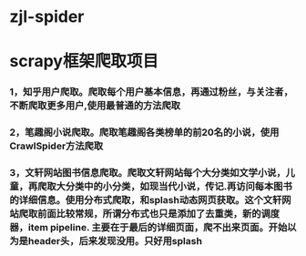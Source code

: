 # zjl-spider
# scrapy框架爬取项目
### 1，知乎用户爬取。爬取每个用户基本信息，再通过粉丝，与关注者，不断爬取更多用户,使用最普通的方法爬取
### 2，笔趣阁小说爬取。爬取笔趣阁各类榜单的前20名的小说，使用CrawlSpider方法爬取
### 3，文轩网站图书信息爬取。爬取文轩网站每个大分类如文学小说，儿童，再爬取大分类中的小分类，如现当代小说，传记.再访问每本图书的详细信息。使用分布式爬取，和splash动态网页获取。这个文轩网站爬取前面比较常规，所谓分布式也只是添加了去重类，新的调度器，item pipeline. 主要在于最后的详细页面，爬不出来页面。开始以为是header头，后来发现没用。只好用splash

